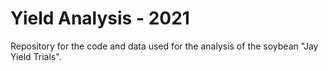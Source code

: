 # Yield Analysis - 2021

Repository for the code and data used for the analysis of the soybean "Jay Yield Trials".
